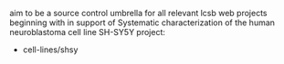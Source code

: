 aim to be a source control umbrella for all relevant lcsb web projects beginning with in support of Systematic characterization of the human neuroblastoma cell line SH-SY5Y project:
  * cell-lines/shsy
